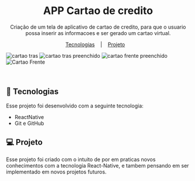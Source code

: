 <h1 align="center">APP Cartao de credito</h1>

<p align="center">
   Criação de um tela de aplicativo de cartao de credito, para que o usuario possa inserir as informacoes e ser gerado um cartao virtual.
</p>
<p align="center">
  <a href="#=tecnologias">Tecnologias</a> &nbsp;&nbsp;&nbsp;|&nbsp;&nbsp;&nbsp;
  <a href="#-projeto">Projeto</a> &nbsp;&nbsp;&nbsp;
  
</p>

![cartao tras](https://github.com/wendelllopess/AppCartao/assets/116606137/cfe4a7d9-81d7-444a-ba11-22f0571cf4ed)
![cartao tras preenchido ](https://github.com/wendelllopess/AppCartao/assets/116606137/12533826-00c1-4636-bfa5-ddc81c3ca3f1)
![cartao frente preenchido](https://github.com/wendelllopess/AppCartao/assets/116606137/7090d670-3cb7-4a9b-9bfb-33bed29053fe)
![Cartao Frente ](https://github.com/wendelllopess/AppCartao/assets/116606137/9c0419da-861f-45bc-bd34-47d89ff31288)

<br>

## 🚀 Tecnologias

Esse projeto foi desenvolvido com a seguinte tecnologia:

- ReactNative
- Git e GitHub

## 💻 Projeto

Esse projeto foi criado com o intuito de por em praticas novos conhecimentos com a tecnologia React-Native, e tambem pensando em ser implementado em novos projetos futuros.


